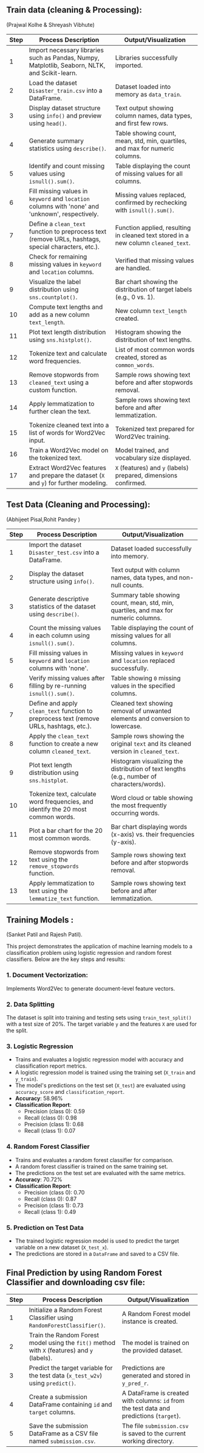 ## Train data (cleaning & Processing):

(Prajwal Kolhe & Shreyash Vibhute)


| **Step** | **Process Description**                                                                                      | **Output/Visualization**                                                                   |
|----------|-------------------------------------------------------------------------------------------------------------|-------------------------------------------------------------------------------------------|
| 1        | Import necessary libraries such as Pandas, Numpy, Matplotlib, Seaborn, NLTK, and Scikit-learn.               | Libraries successfully imported.                                                         |
| 2        | Load the dataset `Disaster_train.csv` into a DataFrame.                                                      | Dataset loaded into memory as `data_train`.                                               |
| 3        | Display dataset structure using `info()` and preview using `head()`.                                         | Text output showing column names, data types, and first few rows.                         |
| 4        | Generate summary statistics using `describe()`.                                                              | Table showing count, mean, std, min, quartiles, and max for numeric columns.              |
| 5        | Identify and count missing values using `isnull().sum()`.                                                    | Table displaying the count of missing values for all columns.                             |
| 6        | Fill missing values in `keyword` and `location` columns with 'none' and 'unknown', respectively.             | Missing values replaced, confirmed by rechecking with `isnull().sum()`.                   |
| 7        | Define a `clean_text` function to preprocess text (remove URLs, hashtags, special characters, etc.).         | Function applied, resulting in cleaned text stored in a new column `cleaned_text`.        |
| 8        | Check for remaining missing values in `keyword` and `location` columns.                                      | Verified that missing values are handled.                                                |
| 9        | Visualize the label distribution using `sns.countplot()`.                                                    | Bar chart showing the distribution of target labels (e.g., 0 vs. 1).                      |
| 10       | Compute text lengths and add as a new column `text_length`.                                                  | New column `text_length` created.                                                        |
| 11       | Plot text length distribution using `sns.histplot()`.                                                        | Histogram showing the distribution of text lengths.                                       |
| 12       | Tokenize text and calculate word frequencies.                                                                | List of most common words created, stored as `common_words`.                              |
| 13       | Remove stopwords from `cleaned_text` using a custom function.                                                | Sample rows showing text before and after stopwords removal.                              |
| 14       | Apply lemmatization to further clean the text.                                                               | Sample rows showing text before and after lemmatization.                                  |
| 15       | Tokenize cleaned text into a list of words for Word2Vec input.                                               | Tokenized text prepared for Word2Vec training.                                            |
| 16       | Train a Word2Vec model on the tokenized text.                                                                | Model trained, and vocabulary size displayed.                                             |
| 17       | Extract Word2Vec features and prepare the dataset (`X` and `y`) for further modeling.                        | `X` (features) and `y` (labels) prepared, dimensions confirmed.                          |

## Test Data (Cleaning and Processing):
(Abhijeet Pisal,Rohit Pandey )

| **Step** | **Process Description**                                                                 | **Output/Visualization**                                                                   |
|----------|-----------------------------------------------------------------------------------------|-------------------------------------------------------------------------------------------|
| 1        | Import the dataset `Disaster_test.csv` into a DataFrame.                                | Dataset loaded successfully into memory.                                                  |
| 2        | Display the dataset structure using `info()`.                                           | Text output with column names, data types, and non-null counts.                           |
| 3        | Generate descriptive statistics of the dataset using `describe()`.                     | Summary table showing count, mean, std, min, quartiles, and max for numeric columns.      |
| 4        | Count the missing values in each column using `isnull().sum()`.                        | Table displaying the count of missing values for all columns.                             |
| 5        | Fill missing values in `keyword` and `location` columns with 'none'.                   | Missing values in `keyword` and `location` replaced successfully.                         |
| 6        | Verify missing values after filling by re-running `isnull().sum()`.                    | Table showing `0` missing values in the specified columns.                                |
| 7        | Define and apply `clean_text` function to preprocess text (remove URLs, hashtags, etc.). | Cleaned text showing removal of unwanted elements and conversion to lowercase.            |
| 8        | Apply the `clean_text` function to create a new column `cleaned_text`.                 | Sample rows showing the original `text` and its cleaned version in `cleaned_text`.        |
| 9        | Plot text length distribution using `sns.histplot`.                                    | Histogram visualizing the distribution of text lengths (e.g., number of characters/words). |
| 10       | Tokenize text, calculate word frequencies, and identify the 20 most common words.      | Word cloud or table showing the most frequently occurring words.                          |
| 11       | Plot a bar chart for the 20 most common words.                                         | Bar chart displaying words (x-axis) vs. their frequencies (y-axis).                       |
| 12       | Remove stopwords from text using the `remove_stopwords` function.                      | Sample rows showing text before and after stopwords removal.                              |
| 13       | Apply lemmatization to text using the `lemmatize_text` function.                       | Sample rows showing text before and after lemmatization.                                  |

## Training Models :
(Sanket Patil and Rajesh Patil).

This project demonstrates the application of machine learning models to a classification problem using logistic regression and random forest classifiers. Below are the key steps and results:
### 1. Document Vectorization: 
Implements Word2Vec to generate document-level feature vectors.

### 2. **Data Splitting**
The dataset is split into training and testing sets using `train_test_split()` with a test size of 20%. The target variable `y` and the features `X` are used for the split.

### 3. **Logistic Regression**
- Trains and evaluates a logistic regression model with accuracy and classification report metrics.
- A logistic regression model is trained using the training set (`X_train` and `y_train`).
- The model's predictions on the test set (`X_test`) are evaluated using `accuracy_score` and `classification_report`.
- **Accuracy**: 58.96%
- **Classification Report**: 
  - Precision (class 0): 0.59
  - Recall (class 0): 0.98
  - Precision (class 1): 0.68
  - Recall (class 1): 0.07

### 4. **Random Forest Classifier**
- Trains and evaluates a random forest classifier for comparison.
- A random forest classifier is trained on the same training set.
- The predictions on the test set are evaluated with the same metrics.
- **Accuracy**: 70.72%
- **Classification Report**: 
  - Precision (class 0): 0.70
  - Recall (class 0): 0.87
  - Precision (class 1): 0.73
  - Recall (class 1): 0.49

### 5. **Prediction on Test Data**
- The trained logistic regression model is used to predict the target variable on a new dataset (`X_test_x`).
- The predictions are stored in a `DataFrame` and saved to a CSV file.

## Final Prediction by using Random Forest Classifier and downloading csv file:

| **Step** | **Process Description**                                                | **Output/Visualization**                                                           |
|----------|------------------------------------------------------------------------|-----------------------------------------------------------------------------------|
| 1        | Initialize a Random Forest Classifier using `RandomForestClassifier()`. | A Random Forest model instance is created.                                        |
| 2        | Train the Random Forest model using the `fit()` method with `X` (features) and `y` (labels). | The model is trained on the provided dataset.                                     |
| 3        | Predict the target variable for the test data (`x_test_w2v`) using `predict()`. | Predictions are generated and stored in `y_pred_r`.                               |
| 4        | Create a submission DataFrame containing `id` and `target` columns.    | A DataFrame is created with columns: `id` from the test data and predictions (`target`). |
| 5        | Save the submission DataFrame as a CSV file named `submission.csv`.    | The file `submission.csv` is saved to the current working directory.              |

